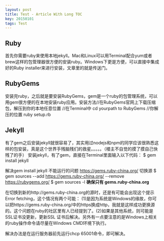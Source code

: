```yaml
---
layout: post
title: Test - Article With Long TOC
key: 20150101
tags: Test
---
```


## Ruby
首先你需要ruby来使用本地jekyll。Mac和Linux可以用Terminal配合yum或者brew这样的包管理器很方便的安装ruby。Windows下更是方便，可以直接中集成好的Ruby installer来进行安装，文章里的就是传送门。
## RubyGems
安装完ruby，之后就是要安装RubyGems，gem是一个ruby的包管理系统，可以用gem很方便的在本地安装ruby应用。安装方法//在RubyGems官网上下载压缩包，解压到你的本地任意位置
//在Terminal中
cd yourpath to RubyGems //你解压的位置
ruby setup.rb
## Jekyll
有了gem之后安装jekyll就很容易了，其实用过nodejs和npm的同学应该很熟悉这样的包安装，真是这个世界手残脑残们的救星。。。。。（楼主不自觉的摸了摸自己快残了的手） 安装jekyll，有了gem，直接在Terminal里面输入以下代码：
$ gem install jekyll

解决gem install jekyll 不能运行的问题 https://gems.ruby-china.org/
切换源
$ gem sources --add https://gems.ruby-china.org/ --remove https://rubygems.org/
$ gem sources -l
**确保只有 gems.ruby-china.org**

在切换到新的http://gems.ruby-china.org的源时，还是有可能会出现这个提示Error fetching，这个情况有两个可能：
(1)是因为系统是Windows的缘故，你可以把https://gems.ruby-china.org/中的https换成http，我就是这样成功更换源的。这个问题在ruby的社区里有人已经提到了。(2)如果是其他系统，则可能是SSL证书没更新，更新SSL 证书后解决。另外有一点要注意的是Windows上相关的ruby操作命令请尽量在Windows CMD环境下执行。

解决办法是在运行服务器前先运行chcp 65001命令，即可解决。
